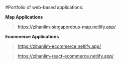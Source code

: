 #Portfolio of web-based applications:

**Map Applications**
> https://zihanlim-singaporebus-map.netlify.app/

**Ecommerce Applications**
> https://zihanlim-ecommerce.netlify.app/

> https://zihanlim-react-ecommerce.netlify.app/
